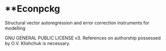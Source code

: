 # **Econpckg
Structural vector autoregression and error correction instruments for modelling

GNU GENERAL PUBLIC LICENSE v3.
References on authorship possessed by O.V. Klishchuk is necessary.
